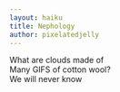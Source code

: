 ```yaml
---
layout: haiku
title: Nephology
author: pixelatedjelly
---
```


What are clouds made of<br>
Many GIFS of cotton wool?<br>
We will never know<br>
